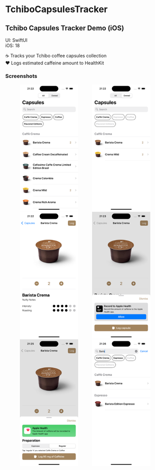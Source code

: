 # TchiboCapsulesTracker

## Tchibo Capsules Tracker Demo (iOS)
UI: SwiftUI<br>
iOS: 18

☕️ Tracks your Tchibo coffee capsules collection<br>
❤️ Logs estimated caffeine amount to HealthKit

### Screenshots
<div align="center">
<img src="Screens/1.png" height="400" hspace="20" />
<img src="Screens/2.png" height="400" hspace="20"/>
<img src="Screens/3.png" height="400" hspace="20"/>
<img src="Screens/4.png" height="400" hspace="20" />
<img src="Screens/5.png" height="400" hspace="20"/>
<img src="Screens/6.png" height="400" hspace="20"/>
</div>
